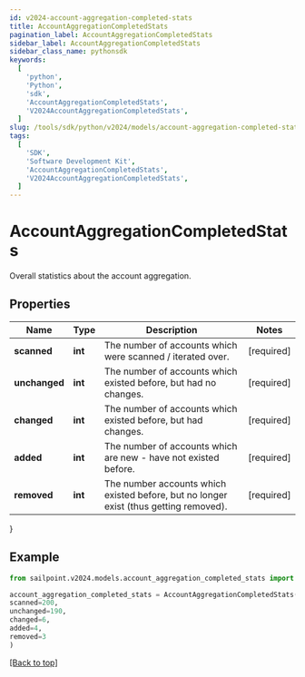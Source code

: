 ```yaml
---
id: v2024-account-aggregation-completed-stats
title: AccountAggregationCompletedStats
pagination_label: AccountAggregationCompletedStats
sidebar_label: AccountAggregationCompletedStats
sidebar_class_name: pythonsdk
keywords:
  [
    'python',
    'Python',
    'sdk',
    'AccountAggregationCompletedStats',
    'V2024AccountAggregationCompletedStats',
  ]
slug: /tools/sdk/python/v2024/models/account-aggregation-completed-stats
tags:
  [
    'SDK',
    'Software Development Kit',
    'AccountAggregationCompletedStats',
    'V2024AccountAggregationCompletedStats',
  ]
---
```


# AccountAggregationCompletedStats

Overall statistics about the account aggregation.

## Properties

| Name | Type | Description | Notes |
| --- | --- | --- | --- |
| **scanned** | **int** | The number of accounts which were scanned / iterated over. | [required] |
| **unchanged** | **int** | The number of accounts which existed before, but had no changes. | [required] |
| **changed** | **int** | The number of accounts which existed before, but had changes. | [required] |
| **added** | **int** | The number of accounts which are new - have not existed before. | [required] |
| **removed** | **int** | The number accounts which existed before, but no longer exist (thus getting removed). | [required] |

}

## Example

```python
from sailpoint.v2024.models.account_aggregation_completed_stats import AccountAggregationCompletedStats

account_aggregation_completed_stats = AccountAggregationCompletedStats(
scanned=200,
unchanged=190,
changed=6,
added=4,
removed=3
)

```

[[Back to top]](#)

